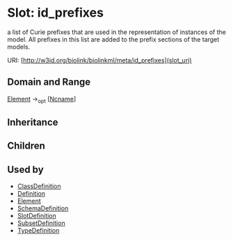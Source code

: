 # Slot: id_prefixes


a list of Curie prefixes that are used in the representation of instances of the model.  All prefixes in this list are added to the prefix sections of the target models.

URI: [http://w3id.org/biolink/biolinkml/meta/id_prefixes](slot_uri)
## Domain and Range

[Element](Element.md) -><sub>opt</sub> [[Ncname](Ncname.md)]
## Inheritance

## Children

## Used by

 * [ClassDefinition](ClassDefinition.md)
 * [Definition](Definition.md)
 * [Element](Element.md)
 * [SchemaDefinition](SchemaDefinition.md)
 * [SlotDefinition](SlotDefinition.md)
 * [SubsetDefinition](SubsetDefinition.md)
 * [TypeDefinition](TypeDefinition.md)
